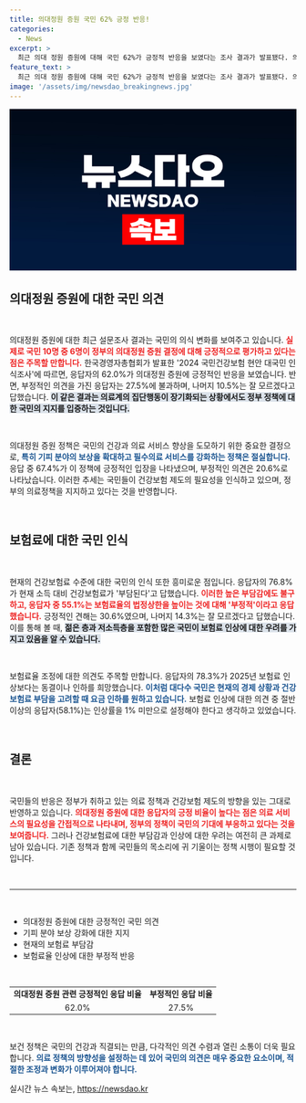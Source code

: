 ```yaml
---
title: 의대정원 증원 국민 62% 긍정 반응!
categories:
  - News
excerpt: >
  최근 의대 정원 증원에 대해 국민 62%가 긍정적 반응을 보였다는 조사 결과가 발표됐다. 의료계 집단행동과 대조적으로, 필수의료 강화와 보험료 인상에 대한 우려도 드러나며, 건강보험 제도의 변화가 필요하다는 목소리가 커지고 있다.
feature_text: >
  최근 의대 정원 증원에 대해 국민 62%가 긍정적 반응을 보였다는 조사 결과가 발표됐다. 의료계 집단행동과 대조적으로, 필수의료 강화와 보험료 인상에 대한 우려도 드러나며, 건강보험 제도의 변화가 필요하다는 목소리가 커지고 있다.
image: '/assets/img/newsdao_breakingnews.jpg'
---
```


<p><img src="/assets/img/newsdao_breakingnews.jpg" alt="koreaapp 속보" /></p>

<h2 data-ke-size="size26">의대정원 증원에 대한 국민 의견</h2>

<p data-ke-size="size16">&nbsp;</p>

<p>의대정원 증원에 대한 최근 설문조사 결과는 국민의 의식 변화를 보여주고 있습니다. <b><span style="color: #ee2323;">실제로 국민 10명 중 6명이 정부의 의대정원 증원 결정에 대해 긍정적으로 평가하고 있다는 점은 주목할 만합니다.</span></b> 한국경영자총협회가 발표한 '2024 국민건강보험 현안 대국민 인식조사'에 따르면, 응답자의 62.0%가 의대정원 증원에 긍정적인 반응을 보였습니다. 반면, 부정적인 의견을 가진 응답자는 27.5%에 불과하며, 나머지 10.5%는 잘 모르겠다고 답했습니다. <b><span style="background-color: #21538527;">이 같은 결과는 의료계의 집단행동이 장기화되는 상황에서도 정부 정책에 대한 국민의 지지를 입증하는 것입니다.</span></b></p>

<p data-ke-size="size16">&nbsp;</p>

<p>의대정원 증원 정책은 국민의 건강과 의료 서비스 향상을 도모하기 위한 중요한 결정으로, <b><span style="color: #1a5490;">특히 기피 분야의 보상을 확대하고 필수의료 서비스를 강화하는 정책은 절실합니다.</span></b> 응답 중 67.4%가 이 정책에 긍정적인 입장을 나타냈으며, 부정적인 의견은 20.6%로 나타났습니다. 이러한 추세는 국민들이 건강보험 제도의 필요성을 인식하고 있으며, 정부의 의료정책을 지지하고 있다는 것을 반영합니다.</p>

<p data-ke-size="size16">&nbsp;</p>

<h2 data-ke-size="size26">보험료에 대한 국민 인식</h2>

<p data-ke-size="size16">&nbsp;</p>

<p>현재의 건강보험료 수준에 대한 국민의 인식 또한 흥미로운 점입니다. 응답자의 76.8%가 현재 소득 대비 건강보험료가 '부담된다'고 답했습니다. <b><span style="color: #ee2323;">이러한 높은 부담감에도 불구하고, 응답자 중 55.1%는 보험료율의 법정상한을 높이는 것에 대해 '부정적'이라고 응답했습니다.</span></b> 긍정적인 견해는 30.6%였으며, 나머지 14.3%는 잘 모르겠다고 답했습니다. 이를 통해 볼 때, <b><span style="background-color: #21538527;">젊은 층과 저소득층을 포함한 많은 국민이 보험료 인상에 대한 우려를 가지고 있음을 알 수 있습니다.</span></b></p>

<p data-ke-size="size16">&nbsp;</p>

<p>보험료율 조정에 대한 의견도 주목할 만합니다. 응답자의 78.3%가 2025년 보험료 인상보다는 동결이나 인하를 희망했습니다. <b><span style="color: #1a5490;">이처럼 대다수 국민은 현재의 경제 상황과 건강보험료 부담을 고려할 때 요금 인하를 원하고 있습니다.</span></b> 보험료 인상에 대한 의견 중 절반 이상의 응답자(58.1%)는 인상률을 1% 미만으로 설정해야 한다고 생각하고 있었습니다.</p>

<p data-ke-size="size16">&nbsp;</p>

<h2 data-ke-size="size26">결론</h2>

<p data-ke-size="size16">&nbsp;</p>

<p>국민들의 반응은 정부가 취하고 있는 의료 정책과 건강보험 제도의 방향을 있는 그대로 반영하고 있습니다. <b><span style="color: #ee2323;">의대정원 증원에 대한 응답자의 긍정 비율이 높다는 점은 의료 서비스의 필요성을 간접적으로 나타내며, 정부의 정책이 국민의 기대에 부응하고 있다는 것을 보여줍니다.</span></b> 그러나 건강보험료에 대한 부담감과 인상에 대한 우려는 여전히 큰 과제로 남아 있습니다. 기존 정책과 함께 국민들의 목소리에 귀 기울이는 정책 시행이 필요할 것입니다.</p>

<p data-ke-size="size16">&nbsp;</p>

<hr>

<p data-ke-size="size16">&nbsp;</p>

<ul>
    <li>의대정원 증원에 대한 긍정적인 국민 의견</li>
    <li>기피 분야 보상 강화에 대한 지지</li>
    <li>현재의 보험료 부담감</li>
    <li>보험료율 인상에 대한 부정적 반응</li>
</ul>

<p data-ke-size="size16">&nbsp;</p>

<table>
    <tr>
        <td style="text-align: center; height: 17px;"><b>의대정원 증원 관련 긍정적인 응답 비율</b></td>
        <td style="text-align: center; height: 17px;"><b>부정적인 응답 비율</b></td>
    </tr>
    <tr>
        <td style="text-align: center; height: 17px;">62.0%</td>
        <td style="text-align: center; height: 17px;">27.5%</td>
    </tr>
</table>

<p data-ke-size="size16">&nbsp;</p>

<p>보건 정책은 국민의 건강과 직결되는 만큼, 다각적인 의견 수렴과 열린 소통이 더욱 필요합니다. <b><span style="color: #1a5490;">의료 정책의 방향성을 설정하는 데 있어 국민의 의견은 매우 중요한 요소이며, 적절한 조정과 변화가 이루어져야 합니다.</span></b></p>
실시간 뉴스 속보는, <a href="https://newsdao.kr" rel="dofollow">https://newsdao.kr</a>


